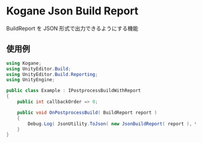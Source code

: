 # Kogane Json Build Report

BuildReport を JSON 形式で出力できるようにする機能

## 使用例

```cs
using Kogane;
using UnityEditor.Build;
using UnityEditor.Build.Reporting;
using UnityEngine;

public class Example : IPostprocessBuildWithReport
{
    public int callbackOrder => 0;

    public void OnPostprocessBuild( BuildReport report )
    {
        Debug.Log( JsonUtility.ToJson( new JsonBuildReport( report ), true ) );
    }
}
```
